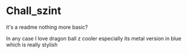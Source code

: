 # Chall_szint

it's a readme nothing more basic?

In any case I love dragon ball z cooler especially its metal version in blue which is really stylish
